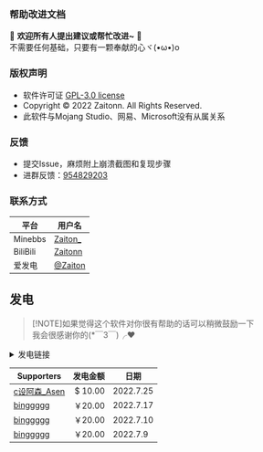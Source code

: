 
### 帮助改进文档

💖 **欢迎所有人提出建议或帮忙改进~** 💖  
不需要任何基础，只要有一颗奉献的心ヾ(•ω•)o

### 版权声明

- 软件许可证 [GPL-3.0 license](https://www.gnu.org/licenses/gpl-3.0.zh-cn.html)
- Copyright © 2022 Zaitonn. All Rights Reserved.
- 此软件与Mojang Studio、网易、Microsoft没有从属关系

### 反馈

- 提交Issue，麻烦附上崩溃截图和复现步骤
- 进群反馈：[954829203](https://jq.qq.com/?_wv=1027&amp;k=XNZqPSPv)

### 联系方式

| 平台     | 用户名                                                    |
| -------- | --------------------------------------------------------- |
| Minebbs  | [Zaiton_](https://www.minebbs.com/members/zaiton_.21326/) |
| BiliBili | [Zaitonn](https://space.bilibili.com/406125728)           |
| 爱发电   | [@Zaiton](https://afdian.net/@Zaiton)                     |

## 发电

>[!NOTE]如果觉得这个软件对你很有帮助的话可以稍微鼓励一下  
我会很感谢你的(*￣3￣)╭❤

<details>
  <summary>发电链接</summary>
  <img src="./imgs/afdian.png">
</details>

| Supporters                                                     | 发电金额 | 日期      |
| -------------------------------------------------------------- | -------: | --------- |
| [c设阿森_Asen](https://q1.qlogo.cn/g?nk=1549033363&b=qq&s=640) |  $ 10.00 | 2022.7.25 |
| [binggggg](https://www.minebbs.com/members/binggggg.12096/)    |   ￥20.00 | 2022.7.17 |
| [binggggg](https://www.minebbs.com/members/binggggg.12096/)    |   ￥20.00 | 2022.7.10 |
| [binggggg](https://www.minebbs.com/members/binggggg.12096/)    |   ￥20.00 | 2022.7.9  |
